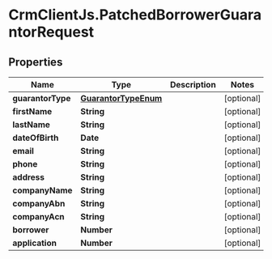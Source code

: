 # CrmClientJs.PatchedBorrowerGuarantorRequest

## Properties

Name | Type | Description | Notes
------------ | ------------- | ------------- | -------------
**guarantorType** | [**GuarantorTypeEnum**](GuarantorTypeEnum.md) |  | [optional] 
**firstName** | **String** |  | [optional] 
**lastName** | **String** |  | [optional] 
**dateOfBirth** | **Date** |  | [optional] 
**email** | **String** |  | [optional] 
**phone** | **String** |  | [optional] 
**address** | **String** |  | [optional] 
**companyName** | **String** |  | [optional] 
**companyAbn** | **String** |  | [optional] 
**companyAcn** | **String** |  | [optional] 
**borrower** | **Number** |  | [optional] 
**application** | **Number** |  | [optional] 


